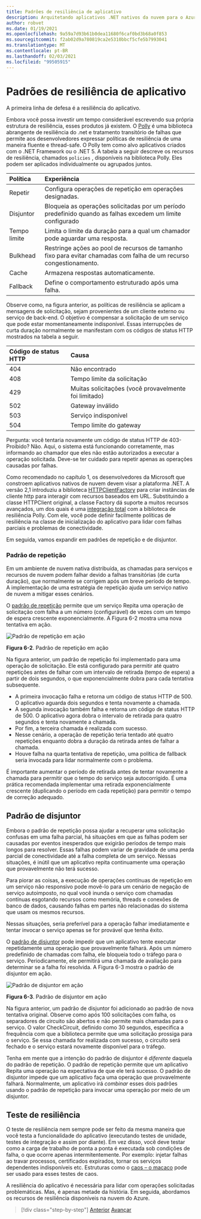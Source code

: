 ```yaml
---
title: Padrões de resiliência de aplicativo
description: Arquitetando aplicativos .NET nativos da nuvem para o Azure | Padrões de resiliência do aplicativo
author: robvet
ms.date: 01/19/2021
ms.openlocfilehash: 9a59a7d93b61b0dea11680f6caf0bd3b68a0f853
ms.sourcegitcommit: f2ab02d9a780819ca2e5310bbcf5cfe5b7993041
ms.translationtype: MT
ms.contentlocale: pt-BR
ms.lasthandoff: 02/03/2021
ms.locfileid: "99505915"
---
```

# <a name="application-resiliency-patterns"></a>Padrões de resiliência de aplicativo

A primeira linha de defesa é a resiliência do aplicativo.

Embora você possa investir um tempo considerável escrevendo sua própria estrutura de resiliência, esses produtos já existem. O [Polly](http://www.thepollyproject.org/) é uma biblioteca abrangente de resiliência do .net e tratamento transitório de falhas que permite aos desenvolvedores expressar políticas de resiliência de uma maneira fluente e thread-safe. O Polly tem como alvo aplicativos criados com o .NET Framework ou o .NET 5. A tabela a seguir descreve os recursos de resiliência, chamados `policies` , disponíveis na biblioteca Polly. Eles podem ser aplicados individualmente ou agrupados juntos.

| Política | Experiência |
| :-------- | :-------- |
| Repetir | Configura operações de repetição em operações designadas. |
| Disjuntor | Bloqueia as operações solicitadas por um período predefinido quando as falhas excedem um limite configurado |
| Tempo limite | Limita o limite da duração para a qual um chamador pode aguardar uma resposta. |
| Bulkhead | Restringe ações ao pool de recursos de tamanho fixo para evitar chamadas com falha de um recurso congestionamento. |
| Cache | Armazena respostas automaticamente. |
| Fallback | Define o comportamento estruturado após uma falha. |

Observe como, na figura anterior, as políticas de resiliência se aplicam a mensagens de solicitação, sejam provenientes de um cliente externo ou serviço de back-end. O objetivo é compensar a solicitação de um serviço que pode estar momentaneamente indisponível. Essas interrupções de curta duração normalmente se manifestam com os códigos de status HTTP mostrados na tabela a seguir.

| Código de status HTTP| Causa |
| :-------- | :-------- |
| 404 | Não encontrado |
| 408 | Tempo limite da solicitação |
| 429 | Muitas solicitações (você provavelmente foi limitado) |
| 502 | Gateway inválido |
| 503 | Serviço indisponível |
| 504 | Tempo limite do gateway |

Pergunta: você tentaria novamente um código de status HTTP de 403-Proibido? Não. Aqui, o sistema está funcionando corretamente, mas informando ao chamador que eles não estão autorizados a executar a operação solicitada. Deve-se ter cuidado para repetir apenas as operações causadas por falhas.

Como recomendado no capítulo 1, os desenvolvedores da Microsoft que constroem aplicativos nativos de nuvem devem visar a plataforma .NET. A versão 2,1 introduziu a biblioteca [HTTPClientFactory](https://www.stevejgordon.co.uk/introduction-to-httpclientfactory-aspnetcore) para criar instâncias de cliente http para interagir com recursos baseados em URL. Substituindo a classe HTTPClient original, a classe Factory dá suporte a muitos recursos avançados, um dos quais é uma [integração total](../microservices/implement-resilient-applications/implement-http-call-retries-exponential-backoff-polly.md) com a biblioteca de resiliência Polly. Com ele, você pode definir facilmente políticas de resiliência na classe de inicialização do aplicativo para lidar com falhas parciais e problemas de conectividade.

Em seguida, vamos expandir em padrões de repetição e de disjuntor.

### <a name="retry-pattern"></a>Padrão de repetição

Em um ambiente de nuvem nativa distribuída, as chamadas para serviços e recursos de nuvem podem falhar devido a falhas transitórias (de curta duração), que normalmente se corrigem após um breve período de tempo. A implementação de uma estratégia de repetição ajuda um serviço nativo de nuvem a mitigar esses cenários.

O [padrão de repetição](/azure/architecture/patterns/retry) permite que um serviço Repita uma operação de solicitação com falha a um número (configurável) de vezes com um tempo de espera crescente exponencialmente. A Figura 6-2 mostra uma nova tentativa em ação.

![Padrão de repetição em ação](./media/retry-pattern.png)

**Figura 6-2**. Padrão de repetição em ação

Na figura anterior, um padrão de repetição foi implementado para uma operação de solicitação. Ele está configurado para permitir até quatro repetições antes de falhar com um intervalo de retirada (tempo de espera) a partir de dois segundos, o que exponencialmente dobra para cada tentativa subsequente.

- A primeira invocação falha e retorna um código de status HTTP de 500. O aplicativo aguarda dois segundos e tenta novamente a chamada.
- A segunda invocação também falha e retorna um código de status HTTP de 500. O aplicativo agora dobra o intervalo de retirada para quatro segundos e tenta novamente a chamada.
- Por fim, a terceira chamada é realizada com sucesso.
- Nesse cenário, a operação de repetição teria tentado até quatro repetições enquanto dobra a duração da retirada antes de falhar a chamada.
- Houve falha na quarta tentativa de repetição, uma política de fallback seria invocada para lidar normalmente com o problema.

É importante aumentar o período de retirada antes de tentar novamente a chamada para permitir que o tempo do serviço seja autocorrigido. É uma prática recomendada implementar uma retirada exponencialmente crescente (duplicando o período em cada repetição) para permitir o tempo de correção adequado.

## <a name="circuit-breaker-pattern"></a>Padrão de disjuntor

Embora o padrão de repetição possa ajudar a recuperar uma solicitação confusas em uma falha parcial, há situações em que as falhas podem ser causadas por eventos inesperados que exigirão períodos de tempo mais longos para resolver. Essas falhas podem variar de gravidade de uma perda parcial de conectividade até a falha completa de um serviço. Nessas situações, é inútil que um aplicativo repita continuamente uma operação que provavelmente não terá sucesso.

Para piorar as coisas, a execução de operações contínuas de repetição em um serviço não responsivo pode movê-lo para um cenário de negação de serviço autoimposto, no qual você inunda o serviço com chamadas contínuas esgotando recursos como memória, threads e conexões de banco de dados, causando falhas em partes não relacionadas do sistema que usam os mesmos recursos.

Nessas situações, seria preferível para a operação falhar imediatamente e tentar invocar o serviço apenas se for provável que tenha êxito.

O [padrão de disjuntor](/azure/architecture/patterns/circuit-breaker) pode impedir que um aplicativo tente executar repetidamente uma operação que provavelmente falhará. Após um número predefinido de chamadas com falha, ele bloqueia todo o tráfego para o serviço. Periodicamente, ele permitirá uma chamada de avaliação para determinar se a falha foi resolvida. A Figura 6-3 mostra o padrão de disjuntor em ação.

![Padrão de disjuntor em ação](./media/circuit-breaker-pattern.png)

**Figura 6-3**. Padrão de disjuntor em ação

Na figura anterior, um padrão de disjuntor foi adicionado ao padrão de nova tentativa original. Observe como após 100 solicitações com falha, os separadores de circuito são abertos e não permite mais chamadas para o serviço. O valor CheckCircuit, definido como 30 segundos, especifica a frequência com que a biblioteca permite que uma solicitação prossiga para o serviço. Se essa chamada for realizada com sucesso, o circuito será fechado e o serviço estará novamente disponível para o tráfego.

Tenha em mente que a intenção do padrão de disjuntor é *diferente* daquela do padrão de repetição. O padrão de repetição permite que um aplicativo Repita uma operação na expectativa de que ele terá sucesso. O padrão de disjuntor impede que um aplicativo faça uma operação que provavelmente falhará. Normalmente, um aplicativo irá *combinar* esses dois padrões usando o padrão de repetição para invocar uma operação por meio de um disjuntor.

## <a name="testing-for-resiliency"></a>Teste de resiliência

O teste de resiliência nem sempre pode ser feito da mesma maneira que você testa a funcionalidade do aplicativo (executando testes de unidade, testes de integração e assim por diante). Em vez disso, você deve testar como a carga de trabalho de ponta a ponta é executada sob condições de falha, o que ocorre apenas intermitentemente. Por exemplo: injetar falhas ao travar processos, certificados expirados, tornar os serviços dependentes indisponíveis etc. Estruturas como o [caos – o macaco](https://github.com/Netflix/chaosmonkey) pode ser usado para esses testes de caos.

A resiliência do aplicativo é necessária para lidar com operações solicitadas problemáticas. Mas, é apenas metade da história. Em seguida, abordamos os recursos de resiliência disponíveis na nuvem do Azure.

>[!div class="step-by-step"]
>[Anterior](resiliency.md) 
> [Avançar](infrastructure-resiliency-azure.md)
